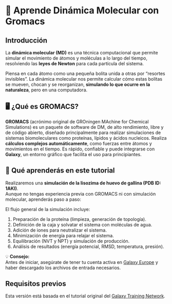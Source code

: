 # 🧬 Aprende Dinámica Molecular con Gromacs
## Introducción
La **dinámica molecular (MD)** es una técnica computacional que permite simular el movimiento de átomos y moléculas a lo largo del tiempo, resolviendo las **leyes de Newton** para cada partícula del sistema.  

Piensa en cada átomo como una pequeña bolita unida a otras por “resortes invisibles”. La dinámica molecular nos permite calcular cómo estas bolitas se mueven, chocan y se reorganizan, **simulando lo que ocurre en la naturaleza**, pero en una computadora.

## 🖥️ ¿Qué es GROMACS?
**GROMACS** (acrónimo original de GROningen MAchine for Chemical Simulations) es un paquete de software de DM, de alto rendimiento, libre y de código abierto, diseñado principalmente para realizar simulaciones de sistemas biomoleculares como proteínas, lípidos y ácidos nucleicos. Realiza **cálculos complejos automáticamente**, como fuerzas entre átomos y movimientos en el tiempo. Es rápido, confiable y puede integrarse con **Galaxy**, un entorno gráfico que facilita el uso para principiantes.  

## 🎯 Qué aprenderás en este tutorial
Realizaremos una **simulación de la lisozima de huevo de gallina (PDB ID: 1AKI)**.  
Aunque no tengas experiencia previa con GROMACS ni con simulación molecular, aprenderás paso a paso:

El flujo general de la simulación incluye:

1. Preparación de la proteína (limpieza, generación de topología).  
2. Definición de la caja y solvatar el sistema con moléculas de agua.  
3. Adición de iones para neutralizar el sistema.  
4. Minimización de energía para relajar el sistema.  
5. Equilibración (NVT y NPT) y simulación de producción.  
6. Análisis de resultados (energía potencial, RMSD, temperatura, presión).


💡 **Consejo:**  
Antes de iniciar, asegúrate de tener tu cuenta activa en [Galaxy Europe](https://usegalaxy.eu/) y haber descargado los archivos de entrada necesarios.

## Requisitos previos






Esta versión está basada en el tutorial original del [Galaxy Training Network](https://training.galaxyproject.org).